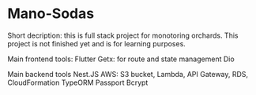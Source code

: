 # Mano-Sodas

Short decription: this is full stack project for monotoring orchards. This project is not finished yet and is for learning purposes.

Main frontend tools:
Flutter
Getx: for route and state management
Dio

Main backend tools
Nest.JS
AWS: S3 bucket, Lambda, API Gateway, RDS, CloudFormation
TypeORM
Passport
Bcrypt




